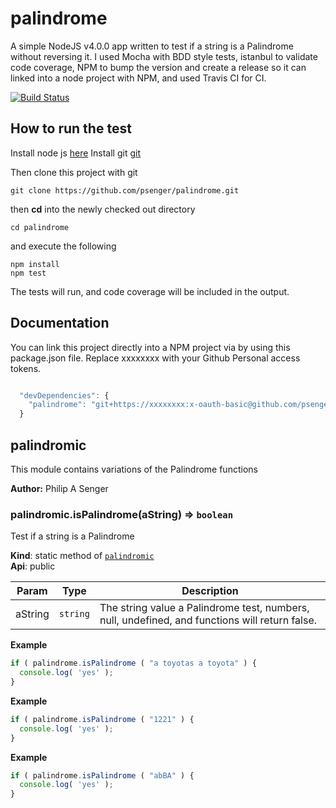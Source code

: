 # palindrome

A simple NodeJS v4.0.0 app written to test if a string is a Palindrome without reversing it. I used Mocha with BDD style tests, istanbul to validate code coverage, NPM to bump the version and create a release so it can linked into a node project with NPM, and used Travis CI for CI. 

[![Build Status](https://travis-ci.org/psenger/palindrome.svg?branch=master)](https://travis-ci.org/psenger/palindrome)

## How to run the test

Install node js [here](https://nodejs.org/en/)
Install git [git](https://git-scm.com/book/en/v2/Getting-Started-Installing-Git)

Then clone this project with git

```
git clone https://github.com/psenger/palindrome.git
```

then **cd** into the newly checked out directory

```
cd palindrome
```

and execute the following

```
npm install 
npm test
```

The tests will run, and code coverage will be included in the output.

## Documentation

You can link this project directly into a NPM project via by using this package.json file. Replace xxxxxxxx with your Github Personal access tokens.

```js

  "devDependencies": {
    "palindrome": "git+https://xxxxxxxx:x-oauth-basic@github.com/psenger/palindrome.git",
  }

```

<a name="module_palindromic"></a>
## palindromic
This module contains variations of the Palindrome functions

**Author:** Philip A Senger  
<a name="module_palindromic.isPalindrome"></a>
### palindromic.isPalindrome(aString) ⇒ <code>boolean</code>
Test if a string is a Palindrome

**Kind**: static method of <code>[palindromic](#module_palindromic)</code>  
**Api**: public  

| Param | Type | Description |
| --- | --- | --- |
| aString | <code>string</code> | The string value a Palindrome test, numbers, null, undefined, and functions will return false. |

**Example**  
```js
if ( palindrome.isPalindrome ( "a toyotas a toyota" ) {
  console.log( 'yes' );
}
```
**Example**  
```js
if ( palindrome.isPalindrome ( "1221" ) {
  console.log( 'yes' );
}
```
**Example**  
```js
if ( palindrome.isPalindrome ( "abBA" ) {
  console.log( 'yes' );
}
```


